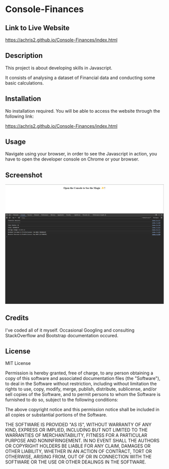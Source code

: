 # Console-Finances

## Link to Live Website
https://achris2.github.io/Console-Finances/index.html

## Description

This project is about developing skills in Javascript. 

It consists of analysing a dataset of Financial data and conducting some basic calculations. 

## Installation
No installation required. You will be able to access the website through the following link:

https://achris2.github.io/Console-Finances/index.html

## Usage

Navigate using your browser, in order to see the Javascript in action, you have to open the developer console on Chrome or your browser. 

## Screenshot


![Screenshot](https://github.com/achris2/Console-Finances/blob/main/assets/screenshot.png)


## Credits

I've coded all of it myself. Occasional Googling and consulting StackOverflow and Bootstrap documentation occured. 

## License
MIT License

Permission is hereby granted, free of charge, to any person obtaining a copy of this software and associated documentation files (the "Software"), to deal in the Software without restriction, including without limitation the rights to use, copy, modify, merge, publish, distribute, sublicense, and/or sell copies of the Software, and to permit persons to whom the Software is furnished to do so, subject to the following conditions:

The above copyright notice and this permission notice shall be included in all copies or substantial portions of the Software.

THE SOFTWARE IS PROVIDED "AS IS", WITHOUT WARRANTY OF ANY KIND, EXPRESS OR IMPLIED, INCLUDING BUT NOT LIMITED TO THE WARRANTIES OF MERCHANTABILITY, FITNESS FOR A PARTICULAR PURPOSE AND NONINFRINGEMENT. IN NO EVENT SHALL THE AUTHORS OR COPYRIGHT HOLDERS BE LIABLE FOR ANY CLAIM, DAMAGES OR OTHER LIABILITY, WHETHER IN AN ACTION OF CONTRACT, TORT OR OTHERWISE, ARISING FROM, OUT OF OR IN CONNECTION WITH THE SOFTWARE OR THE USE OR OTHER DEALINGS IN THE SOFTWARE.
